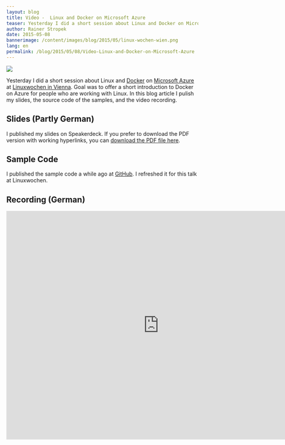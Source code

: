 ```yaml
---
layout: blog
title: Video -  Linux and Docker on Microsoft Azure
teaser: Yesterday I did a short session about Linux and Docker on Microsoft Azure at Linuxwochen in Vienna. Goal was to offer a short introduction to Docker on Azure for people who are working with Linux. In this blog article I pulish my slides, the source code of the samples, and the video recording.
author: Rainer Stropek
date: 2015-05-08
bannerimage: /content/images/blog/2015/05/linux-wochen-wien.png
lang: en
permalink: /blog/2015/05/08/Video-Linux-and-Docker-on-Microsoft-Azure
---
```


<p class="floatRight" xmlns="http://www.w3.org/1999/xhtml">
  <img src="{{site.baseurl}}/content/images/blog/2015/05/linux-wochen-wien.png" />
</p><p xmlns="http://www.w3.org/1999/xhtml">Yesterday I did a short session about Linux and <a href="https://www.docker.com/" target="_blank">Docker</a> on <a href="http://azure.microsoft.com/" target="_blank">Microsoft Azure</a> at <a href="http://www.linuxwochen.at/" target="_blank">Linuxwochen in Vienna</a>. Goal was to offer a short introduction to Docker on Azure for people who are working with Linux. In this blog article I pulish my slides, the source code of the samples, and the video recording.
		</p><h2 xmlns="http://www.w3.org/1999/xhtml">Slides (Partly German)
		</h2><p xmlns="http://www.w3.org/1999/xhtml">I published my slides on Speakerdeck. If you prefer to download the PDF version with working hyperlinks, you can <a href="{{site.baseurl}}/content/images/blog/2015/05/DockerLinuxwochen.pdf" target="_blank">download the PDF file here</a>.
		</p><script async="async" class="speakerdeck-embed" data-id="c37d526746284b6faa3e1490e5818ad2" data-ratio="1.77777777777778" src="//speakerdeck.com/assets/embed.js" xmlns="http://www.w3.org/1999/xhtml"></script><h2 xmlns="http://www.w3.org/1999/xhtml">Sample Code
		</h2><p xmlns="http://www.w3.org/1999/xhtml">I published the sample code a while ago at <a href="https://github.com/rstropek/DockerVS2015Intro" target="_blank">GitHub</a>. I refreshed it for this talk at Linuxwochen.
		</p><h2 xmlns="http://www.w3.org/1999/xhtml">Recording (German)
		</h2><div class="videoWrapper" xmlns="http://www.w3.org/1999/xhtml">
  <iframe width="800" height="600" src="https://www.youtube.com/embed/uiVhdvEl-i4?rel=0" frameborder="0" allowfullscreen="allowfullscreen"></iframe>
</div>